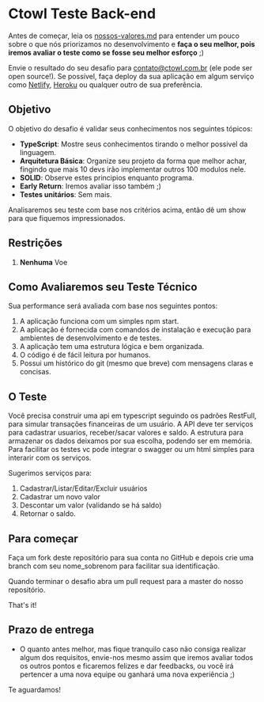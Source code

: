 # Ctowl Teste Back-end

Antes de começar, leia os [nossos-valores.md](https://github.com/ctowl-tech/hiring/blob/main/nossos-valores.md) para entender um pouco sobre o que nós priorizamos no desenvolvimento e **faça o seu melhor, pois iremos avaliar o teste como se fosse seu melhor esforço** ;)

Envie o resultado do seu desafio para contato@ctowl.com.br (ele pode ser open source!).
Se possível, faça deploy da sua aplicação em algum serviço como [Netlify](https://www.netlify.com/), [Heroku](https://heroku.com/) ou qualquer outro de sua preferência.

## Objetivo

O objetivo do desafio é validar seus conhecimentos nos seguintes tópicos:

- **TypeScript**: Mostre seus conhecimentos tirando o melhor possivel da linguagem.
- **Arquitetura Básica**: Organize seu projeto da forma que melhor achar, fingindo que mais 10 devs irão implementar outros 100 modulos nele. 
- **SOLID**: Observe estes principios enquanto programa.
- **Early Return**: Iremos avaliar isso também ;)
- **Testes unitários**: Sem mais.

Analisaremos seu teste com base nos critérios acima, então dê um show para que fiquemos impressionados.

## Restrições

1.  **Nenhuma** Voe  


## Como Avaliaremos seu Teste Técnico
Sua performance será avaliada com base nos seguintes pontos:

1. A aplicação funciona com um simples npm start.
2.  A aplicação é fornecida com comandos de instalação e execução para ambientes de desenvolvimento e de testes.
3.  A aplicação tem uma estrutura lógica e bem organizada.
4.  O código é de fácil leitura por humanos.
5.  Possui um histórico do git (mesmo que breve) com mensagens claras e concisas.


## O Teste
Você precisa construir uma api em typescript seguindo os padrões RestFull, para simular transações financeiras de um usuário. A API deve ter serviços para cadastrar usuarios, 
receber/sacar valores e saldo.
A estrutura para armazenar os dados deixamos por sua escolha, podendo ser em memória.
Para facilitar os testes vc pode integrar o swagger ou um html simples para interarir com os serviços.

Sugerimos serviços para: 
1. Cadastrar/Listar/Editar/Excluir usuários
2. Cadastrar um novo valor
3. Descontar um valor (validando se há saldo)
4. Retornar o saldo.


## Para começar
Faça um fork deste repositório para sua conta no GitHub e depois crie uma branch com seu nome_sobrenom para facilitar sua identificação.

Quando terminar o desafio abra um pull request para a master do nosso repositório.

That's it!

## Prazo de entrega
- O quanto antes melhor, mas fique tranquilo caso não consiga realizar algum dos requisitos, envie-nos mesmo assim que iremos avaliar todos os outros pontos e ficaremos felizes e dar feedbacks, ou você irá pertencer a uma nova equipe ou ganhará uma nova experiência ;)

Te aguardamos!




